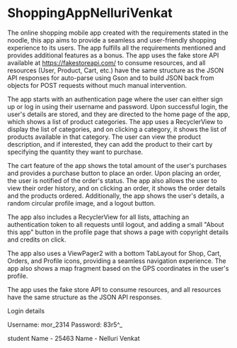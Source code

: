 # ShoppingAppNelluriVenkat

The online shopping mobile app created with the requirements stated in the noodle, this app aims to provide a seamless and user-friendly shopping experience to its users. The app fulfills all the requirements mentioned and provides additional features as a bonus. The app uses the fake store API available at https://fakestoreapi.com/ to consume resources, and all resources (User, Product, Cart, etc.) have the same structure as the JSON API responses for auto-parse using Gson and to build JSON back from objects for POST requests without much manual intervention.

The app starts with an authentication page where the user can either sign up or log in using their username and password. Upon successful login, the user's details are stored, and they are directed to the home page of the app, which shows a list of product categories. The app uses a RecyclerView to display the list of categories, and on clicking a category, it shows the list of products available in that category. The user can view the product description, and if interested, they can add the product to their cart by specifying the quantity they want to purchase.

The cart feature of the app shows the total amount of the user's purchases and provides a purchase button to place an order. Upon placing an order, the user is notified of the order's status. The app also allows the user to view their order history, and on clicking an order, it shows the order details and the products ordered. Additionally, the app shows the user's details, a random circular profile image, and a logout button.

The app also includes a RecyclerView for all lists, attaching an authentication token to all requests until logout, and adding a small "About this app" button in the profile page that shows a page with copyright details and credits on click.

The app also uses a ViewPager2 with a bottom TabLayout for Shop, Cart, Orders, and Profile icons, providing a seamless navigation experience. The app also shows a map fragment based on the GPS coordinates in the user's profile.

The app uses the fake store API to consume resources, and all resources have the same structure as the JSON API responses.

Login details

Username: mor_2314 Password: 83r5^_

student Name - 25463 Name - Nelluri Venkat
